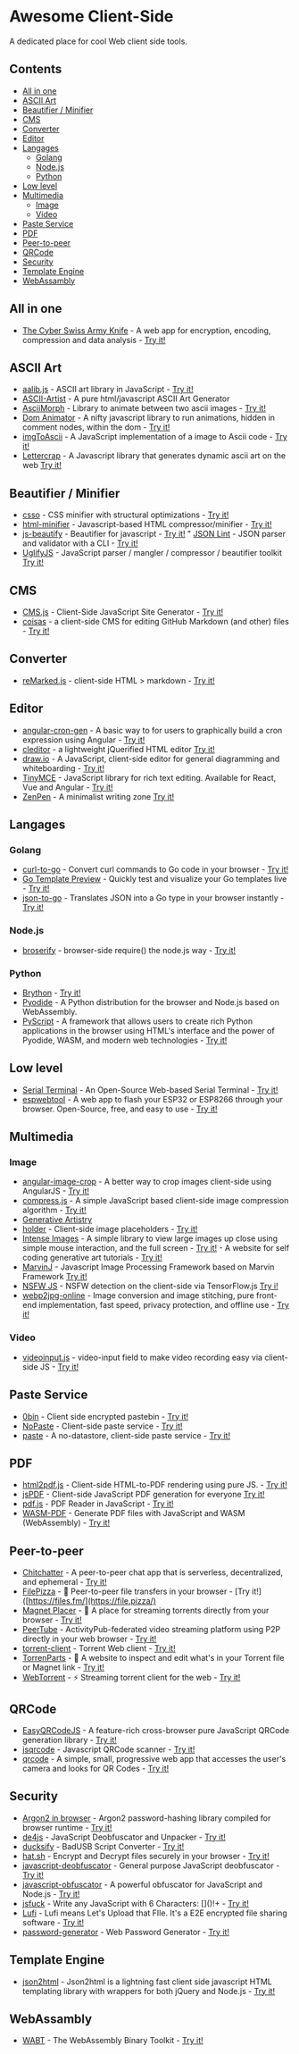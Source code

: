 # Awesome Client-Side
A dedicated place for cool Web client side tools.

## Contents

 * [All in one](#all-in-one)
 * [ASCII Art](#ascii-art)
 * [Beautifier / Minifier](#beautifier--minifier)
 * [CMS](#cms)
 * [Converter](#converter)
 * [Editor](#editor)
 * [Langages](#langages)
    * [Golang](#golang)
    * [Node.js](#nodejs)
    * [Python](#python)
 * [Low level](#low-level)
 * [Multimedia](#multimedia)
    * [Image](#image)
    * [Video](#video)
 * [Paste Service](#paste-service)
 * [PDF](#pdf)
 * [Peer-to-peer](#peer-to-peer)
 * [QRCode](#qrcode)
 * [Security](#security)
 * [Template Engine](#template-engine)
 * [WebAssambly](#webassambly)

## All in one

 * [The Cyber Swiss Army Knife](https://github.com/gchq/CyberChef) - A web app for encryption, encoding, compression and data analysis - [Try it!](https://gchq.github.io/CyberChef/)

## ASCII Art

 * [aalib.js](https://github.com/mir3z/aalib.js) - ASCII art library in JavaScript - [Try it!](http://mir3z.github.io/aalib.js/playground/www/)
 * [ASCII-Artist](https://github.com/alterlife/ASCII-Artist) - A pure html/javascript ASCII Art Generator
 * [AsciiMorph](https://github.com/tholman/ascii-morph) - Library to animate between two ascii images - [Try it!](https://codepen.io/tholman/full/BQLQyo)
 * [Dom Animator](https://github.com/tholman/dom-animator) - A nifty javascript library to run animations, hidden in comment nodes, within the dom - [Try it!](https://tholman.com/dom-animator/)
 * [imgToAscii](https://github.com/victorqribeiro/imgToAscii) - A JavaScript implementation of a image to Ascii code - [Try it!](https://victorqribeiro.github.io/imgToAscii/)
 * [Lettercrap](https://github.com/nate-parrott/lettercrap) - A Javascript library that generates dynamic ascii art on the web [Try it!](https://nate-parrott.github.io/lettercrap)

## Beautifier / Minifier

 * [csso](https://github.com/css/csso) - CSS minifier with structural optimizations - [Try it!](https://css.github.io/csso/csso.html)
 * [html-minifier](https://github.com/kangax/html-minifier) - Javascript-based HTML compressor/minifier - [Try it!](https://kangax.github.io/html-minifier/)
 * [js-beautify](https://github.com/beautify-web/js-beautify) - Beautifier for javascript - [Try it!](https://beautifier.io/)
 " [JSON Lint](https://github.com/zaach/jsonlint) - JSON parser and validator with a CLI - [Try it!](https://jsonlint.com/)
 * [UglifyJS](https://github.com/mishoo/UglifyJS) - JavaScript parser / mangler / compressor / beautifier toolkit [Try it!](https://lisperator.net/uglifyjs/)

## CMS

 * [CMS.js](https://github.com/chrisdiana/cms.js) - Client-Side JavaScript Site Generator - [Try it!](http://chrisdiana.github.io/cms.js/demo/)
 * [coisas](https://github.com/fiatjaf/coisas) - a client-side CMS for editing GitHub Markdown (and other) files - [Try it!](https://coisas.fiatjaf.com/)

## Converter

 * [reMarked.js](https://github.com/leeoniya/reMarked.js) - client-side HTML > markdown - [Try it!](http://leeoniya.github.io/reMarked.js/)

## Editor

 * [angular-cron-gen](https://github.com/vincentjames501/angular-cron-gen) - A basic way to for users to graphically build a cron expression using Angular - [Try it!](https://github.com/vincentjames501/angular-cron-gen)
 * [cleditor](https://github.com/cleditor/cleditor) - a lightweight jQuerified HTML editor [Try it!](https://premiumsoftware.net/cleditor/)
 * [draw.io](https://github.com/jgraph/drawio) - A JavaScript, client-side editor for general diagramming and whiteboarding - [Try it!](https://app.diagrams.net/)
 * [TinyMCE](https://github.com/tinymce/tinymce) - JavaScript library for rich text editing. Available for React, Vue and Angular - [Try it!](https://www.tiny.cloud/docs/tinymce/6/premium-full-featured/)
 * [ZenPen](https://github.com/tholman/zenpen) - A minimalist writing zone [Try it!](https://zenpen.io/)


## Langages

### Golang

* [curl-to-go](https://github.com/mholt/curl-to-go) - Convert curl commands to Go code in your browser - [Try it!](https://mholt.github.io/curl-to-go/)
* [Go Template Preview](https://gotemplate.io/) - Quickly test and visualize your Go templates live - [Try it!](https://pyodide.org/en/stable/console.html) 
* [json-to-go](https://github.com/mholt/json-to-go) - Translates JSON into a Go type in your browser instantly - [Try it!](https://mholt.github.io/json-to-go/)

### Node.js

 * [broserify](https://github.com/browserify/browserify) - browser-side require() the node.js way - [Try it!]([https://browserify.org/](https://browserify.org/demos.html))

### Python

 * [Brython](https://github.com/brython-dev/brython) - [Try it!](https://brython.info/tests/console.html?lang=en)
 * [Pyodide](https://github.com/pyodide/pyodide) - A Python distribution for the browser and Node.js based on WebAssembly.
 * [PyScript](https://github.com/pyscript/pyscript) - A framework that allows users to create rich Python applications in the browser using HTML's interface and the power of Pyodide, WASM, and modern web technologies - [Try it!](https://pyscript.net/examples/)

## Low level

* [Serial Terminal](https://github.com/SpacehuhnTech/serialterminal) - An Open-Source Web-based Serial Terminal - [Try it!](https://serial.huhn.me/)
* [espwebtool](https://github.com/spacehuhntech/espwebtool) - A web app to flash your ESP32 or ESP8266 through your browser. Open-Source, free, and easy to use - [Try it!](https://esp.huhn.me/)

## Multimedia

### Image

 * [angular-image-crop](https://github.com/andyshora/angular-image-crop) - A better way to crop images client-side using AngularJS - [Try it!](https://jsbin.com/fovovu/1/edit?js,output)
 * [compress.js](https://github.com/alextanhongpin/compress.js) - A simple JavaScript based client-side image compression algorithm - [Try it!](https://practical-easley-4e78c7.netlify.app/)
 * [Generative Artistry](https://github.com/tholman/generative-artistry)
 * [holder](https://github.com/imsky/holder) - Client-side image placeholders - [Try it!](http://holderjs.com/)
 * [Intense Images](https://github.com/tholman/intense-images) - A simple library to view large images up close using simple mouse interaction, and the full screen - [Try it!](http://tholman.com/intense-images) - A website for self coding generative art tutorials - [Try it!](https://generativeartistry.com/)
 * [MarvinJ](https://github.com/gabrielarchanjo/marvinj) - Javascript Image Processing Framework based on Marvin Framework [Try it!](https://www.marvinj.org/en/examples/processingBeforeUpload.html)
 * [NSFW JS](https://github.com/infinitered/nsfwjs) - NSFW detection on the client-side via TensorFlow.js [Try i!](https://nsfwjs.com/)
 * [webp2jpg-online](https://github.com/renzhezhilu/webp2jpg-online) - Image conversion and image stitching, pure front-end implementation, fast speed, privacy protection, and offline use - [Try it!](https://imagestool.com/webp2jpg-online/)

### Video

 * [videoinput.js](https://github.com/wgryc/video-input-js) - video-input field to make video recording easy via client-side JS - [Try it!](https://phaseai.com/resources/video-input-form-js-demo)

## Paste Service

 * [0bin](https://github.com/Tygs/0bin) - Client side encrypted pastebin - [Try it!](https://0bin.net/)
 * [NoPaste](https://github.com/bokub/nopaste) - Client-side paste service - [Try it!](https://nopaste.ml/)
 * [paste](https://github.com/topaz/paste) - A no-datastore, client-side paste service - [Try it!](https://topaz.github.io/paste/)

## PDF

 * [html2pdf.js](https://github.com/eKoopmans/html2pdf.js) - Client-side HTML-to-PDF rendering using pure JS. - [Try it!](https://jsfiddle.net/eKoopmans/z1rupL4c/)
 * [jsPDF](https://github.com/parallax/jsPDF) - Client-side JavaScript PDF generation for everyone [Try it!](https://parall.ax/products/jspdf)
 * [pdf.js](https://github.com/mozilla/pdf.js) - PDF Reader in JavaScript - [Try it!](https://mozilla.github.io/pdf.js/web/viewer.html)
 * [WASM-PDF](https://github.com/jussiniinikoski/wasm-pdf) - Generate PDF files with JavaScript and WASM (WebAssembly) - [Try it!](https://jussiniinikoski.github.io/wasm-pdf-demo/example2.html)

## Peer-to-peer

 * [Chitchatter](https://github.com/jeremyckahn/chitchatter) - A peer-to-peer chat app that is serverless, decentralized, and ephemeral - [Try it!](https://chitchatter.im/)
 * [FilePizza](https://github.com/kern/filepizza) - 🍕 Peer-to-peer file transfers in your browser - [Try it!]([https://files.fm/](https://file.pizza/)
 * [Magnet Placer](https://ferrolho.github.io/magnet-player/) - 🎥 A place for streaming torrents directly from your browser - [Try it!](https://ferrolho.github.io/magnet-player/)
 * [PeerTube](https://github.com/Chocobozzz/PeerTube) - ActivityPub-federated video streaming platform using P2P directly in your web browser - [Try it!](https://joinpeertube.org/browse-content)
 * [torrent-client](https://github.com/ThaUnknown/pwa-haven/tree/main/torrent-client) - Torrent Web client - [Try it!](https://haven.pages.dev/torrent-client/public/)
 * [TorrenParts](https://github.com/leoherzog/TorrentParts) - 📑 A website to inspect and edit what's in your Torrent file or Magnet link - [Try it!](https://torrent.parts/)
 * [WebTorrent](https://github.com/webtorrent/webtorrent) - ⚡️ Streaming torrent client for the web - [Try it!](https://webtorrent.io/)

## QRCode

* [EasyQRCodeJS](https://github.com/ushelp/EasyQRCodeJS) - A feature-rich cross-browser pure JavaScript QRCode generation library - [Try it!](https://www.easyproject.cn/easyqrcodejs/tryit.html)
* [jsqrcode](https://github.com/LazarSoft/jsqrcode) - Javascript QRCode scanner - [Try it!](https://webqr.com/)
* [qrcode](https://github.com/PaulKinlan/qrcode) - A simple, small, progressive web app that accesses the user's camera and looks for QR Codes - [Try it!](https://github.com/PaulKinlan/qrcode)

## Security

* [Argon2 in browser](https://github.com/antelle/argon2-browser) - Argon2 password-hashing library compiled for browser runtime - [Try it!](https://antelle.net/argon2-browser/)
* [de4js](https://lelinhtinh.github.io/de4js/) - JavaScript Deobfuscator and Unpacker - [Try it!](https://github.com/lelinhtinh/de4js)
* [ducksify](https://github.com/spacehuhntech/duckify) - BadUSB Script Converter - [Try it!](https://duckify.huhn.me/)
* [hat.sh](https://github.com/sh-dv/hat.sh) - Encrypt and Decrypt files securely in your browser - [Try it!](https://hat.sh/)
* [javascript-deobfuscator](https://github.com/ben-sb/javascript-deobfuscator) - General purpose JavaScript deobfuscator - [Try it!](https://deobfuscate.io/)
* [javascript-obfuscator](https://github.com/javascript-obfuscator/javascript-obfuscator) - A powerful obfuscator for JavaScript and Node.js - [Try it!](https://obfuscator.io/)
* [jsfuck](https://github.com/aemkei/jsfuck) - Write any JavaScript with 6 Characters: \[\]\(\)!+ - [Try it!](http://www.jsfuck.com/)
* [Lufi](https://github.com/ldidry/lufi) - Lufi means Let's Upload that FIle. It's a E2E encrypted file sharing software - [Try it!](https://demo.lufi.io/)
* [password-generator](https://github.com/michal037/password-generator) - Web Password Generator - [Try it!](https://michal037.github.io/password-generator/)

## Template Engine

 * [json2html](https://github.com/moappi/json2html) - Json2html is a lightning fast client side javascript HTML templating library with wrappers for both jQuery and Node.js - [Try it!](https://www.json2html.com/visualizer/#json-tab)

## WebAssambly

 * [WABT](https://github.com/WebAssembly/wabt) - The WebAssembly Binary Toolkit - [Try it!](https://webassembly.github.io/wabt/demo/)
